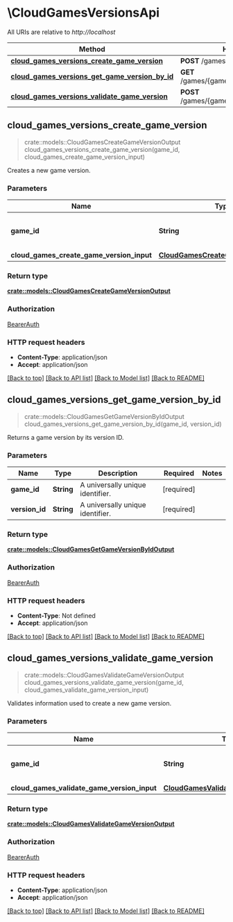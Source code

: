# \CloudGamesVersionsApi

All URIs are relative to *http://localhost*

Method | HTTP request | Description
------------- | ------------- | -------------
[**cloud_games_versions_create_game_version**](CloudGamesVersionsApi.md#cloud_games_versions_create_game_version) | **POST** /games/{game_id}/versions | 
[**cloud_games_versions_get_game_version_by_id**](CloudGamesVersionsApi.md#cloud_games_versions_get_game_version_by_id) | **GET** /games/{game_id}/versions/{version_id} | 
[**cloud_games_versions_validate_game_version**](CloudGamesVersionsApi.md#cloud_games_versions_validate_game_version) | **POST** /games/{game_id}/versions/validate | 



## cloud_games_versions_create_game_version

> crate::models::CloudGamesCreateGameVersionOutput cloud_games_versions_create_game_version(game_id, cloud_games_create_game_version_input)


Creates a new game version.

### Parameters


Name | Type | Description  | Required | Notes
------------- | ------------- | ------------- | ------------- | -------------
**game_id** | **String** | A universally unique identifier. | [required] |
**cloud_games_create_game_version_input** | [**CloudGamesCreateGameVersionInput**](CloudGamesCreateGameVersionInput.md) |  | [required] |

### Return type

[**crate::models::CloudGamesCreateGameVersionOutput**](CloudGamesCreateGameVersionOutput.md)

### Authorization

[BearerAuth](../README.md#BearerAuth)

### HTTP request headers

- **Content-Type**: application/json
- **Accept**: application/json

[[Back to top]](#) [[Back to API list]](../README.md#documentation-for-api-endpoints) [[Back to Model list]](../README.md#documentation-for-models) [[Back to README]](../README.md)


## cloud_games_versions_get_game_version_by_id

> crate::models::CloudGamesGetGameVersionByIdOutput cloud_games_versions_get_game_version_by_id(game_id, version_id)


Returns a game version by its version ID.

### Parameters


Name | Type | Description  | Required | Notes
------------- | ------------- | ------------- | ------------- | -------------
**game_id** | **String** | A universally unique identifier. | [required] |
**version_id** | **String** | A universally unique identifier. | [required] |

### Return type

[**crate::models::CloudGamesGetGameVersionByIdOutput**](CloudGamesGetGameVersionByIdOutput.md)

### Authorization

[BearerAuth](../README.md#BearerAuth)

### HTTP request headers

- **Content-Type**: Not defined
- **Accept**: application/json

[[Back to top]](#) [[Back to API list]](../README.md#documentation-for-api-endpoints) [[Back to Model list]](../README.md#documentation-for-models) [[Back to README]](../README.md)


## cloud_games_versions_validate_game_version

> crate::models::CloudGamesValidateGameVersionOutput cloud_games_versions_validate_game_version(game_id, cloud_games_validate_game_version_input)


Validates information used to create a new game version.

### Parameters


Name | Type | Description  | Required | Notes
------------- | ------------- | ------------- | ------------- | -------------
**game_id** | **String** | A universally unique identifier. | [required] |
**cloud_games_validate_game_version_input** | [**CloudGamesValidateGameVersionInput**](CloudGamesValidateGameVersionInput.md) |  | [required] |

### Return type

[**crate::models::CloudGamesValidateGameVersionOutput**](CloudGamesValidateGameVersionOutput.md)

### Authorization

[BearerAuth](../README.md#BearerAuth)

### HTTP request headers

- **Content-Type**: application/json
- **Accept**: application/json

[[Back to top]](#) [[Back to API list]](../README.md#documentation-for-api-endpoints) [[Back to Model list]](../README.md#documentation-for-models) [[Back to README]](../README.md)

